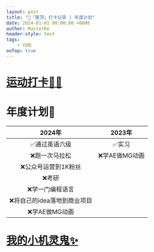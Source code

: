```yaml
---
layout: post
title: "📌「置顶」打卡记录 | 年度计划"
date: 2024-01-01 00:00:00 +0800
author: MasterKe
header-style: text
tags:
    - 归档
onTop: true
---
```


<h1><a href="https://blog.masterke.cn/archive/?tag=%E8%BF%90%E5%8A%A8s">运动打卡🏃‍♀️</a></h1>

# 年度计划📄

|              2024年              |       2023年       |
| :------------------------------: | :----------------: |
|          ✅通过英语六级           |       ✅实习        |
|        ❌跑一次马拉松        | ❌学AE做MG动画 |
|     ❌公众号运营到1K粉丝     |                    |
|            ❌考研            |                    |
|       ❌学一门编程语言       |                    |
| ❌将自己的idea落地到商业项目 |                    |
|        ❌学AE做MG动画        |                    |

<h1><a href="https://love.masterke.cn">我的小机灵鬼✨</a>